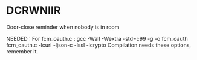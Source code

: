 # DCRWNIIR
Door-close reminder when nobody is in room

NEEDED :
For fcm_oauth.c :
gcc -Wall -Wextra -std=c99 -g -o fcm_oauth fcm_oauth.c -lcurl -ljson-c -lssl -lcrypto
Compilation needs these options, remember it.
